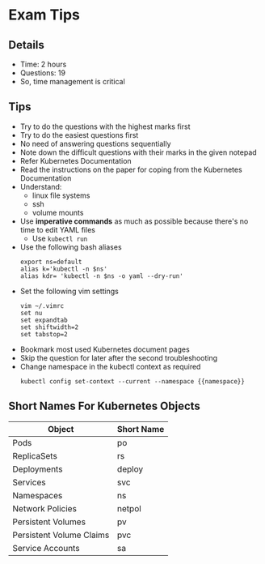 # Exam Tips

## Details

* Time: 2 hours
* Questions: 19
* So, time management is critical

## Tips

* Try to do the questions with the highest marks first
* Try to do the easiest questions first
* No need of answering questions sequentially
* Note down the difficult questions with their marks in the given notepad
* Refer Kubernetes Documentation
* Read the instructions on the paper for coping from the Kubernetes Documentation
* Understand:
  * linux file systems
  * ssh
  * volume mounts
* Use **imperative commands** as much as possible because there's no time to edit YAML files
  * Use `kubectl run`
* Use the following bash aliases
  ```shell
  export ns=default
  alias k='kubectl -n $ns'
  alias kdr= 'kubectl -n $ns -o yaml --dry-run'
  ```
* Set the following vim settings
  ```shell
  vim ~/.vimrc
  set nu
  set expandtab
  set shiftwidth=2
  set tabstop=2
  ```
* Bookmark most used Kubernetes document pages
* Skip the question for later after the second troubleshooting
* Change namespace in the kubectl context as required
  ```shell
  kubectl config set-context --current --namespace {{namespace}}
  ```

## Short Names For Kubernetes Objects

| Object                   | Short Name |
|--------------------------|------------|
| Pods                     | po         |
| ReplicaSets              | rs         |
| Deployments              | deploy     |
| Services                 | svc        |
| Namespaces               | ns         |
| Network Policies         | netpol     |
| Persistent Volumes       | pv         |
| Persistent Volume Claims | pvc        |
| Service Accounts         | sa         |
